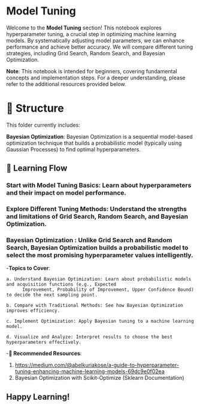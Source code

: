 # Model Tuning

Welcome to the **Model Tuning** section! This notebook explores hyperparameter tuning, a crucial step in optimizing machine learning models. By systematically adjusting model parameters, we can enhance performance and achieve better accuracy. We will compare different tuning strategies, including Grid Search, Random Search, and Bayesian Optimization.

**Note**: This notebook is intended for beginners, covering fundamental concepts and implementation steps. For a deeper understanding, please refer to the additional resources provided below.

# 📂 Structure
This folder currently includes:

**Bayesian Optimization**: Bayesian Optimization is a sequential model-based optimization technique that builds a probabilistic model (typically using Gaussian Processes) to find optimal hyperparameters.



## 🔗 Learning Flow
### **Start with Model Tuning Basics**: Learn about hyperparameters and their impact on model performance.

###  **Explore Different Tuning Methods**: Understand the strengths and limitations of Grid Search, Random Search, and Bayesian Optimization.
   
### **Bayesian Optimization** : Unlike Grid Search and Random Search, Bayesian Optimization builds a probabilistic model to select the most promising hyperparameter values intelligently.
   -**Topics to Cover**:

    a. Understand Bayesian Optimization: Learn about probabilistic models and acquisition functions (e.g., Expected 
          Improvement, Probability of Improvement, Upper Confidence Bound) to decide the next sampling point.

    b. Compare with Traditional Methods: See how Bayesian Optimization improves efficiency.

    c. Implement Optimization: Apply Bayesian tuning to a machine learning model.

    d. Visualize and Analyze: Interpret results to choose the best hyperparameters effectively.
   
   -**📘 Recommended Resources**:
1. https://medium.com/@abelkuriakose/a-guide-to-hyperparameter-tuning-enhancing-machine-learning-models-69dc9e0f02ea
2. Bayesian Optimization with Scikit-Optimize (Sklearn Documentation)


## Happy Learning!
   



